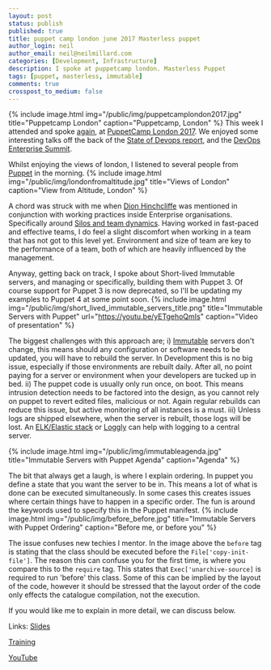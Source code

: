 ```yaml
---
layout: post
status: publish
published: true
title: puppet camp london june 2017 Masterless puppet
author_login: neil
author_email: neil@neilmillard.com
categories: [Development, Infrastructure]
description: I spoke at puppetcamp london. Masterless Puppet
tags: [puppet, masterless, immutable]
comments: true
crosspost_to_medium: false
---
```

{% include image.html
      img="/public/img/puppetcamplondon2017.jpg"
      title="Puppetcamp London"
      caption="Puppetcamp, London" %}
This week I attended and spoke [again](/2016/11/09/puppet-camp-fall-autumn-london-2016.html), at [PuppetCamp London 2017](https://puppet.com/community/events/camp/two-part-puppet-camp-london).
We enjoyed some interesting talks off the back of the [State of Devops report](https://puppet.com/resources/whitepaper/state-of-devops-report), and the [DevOps Enterprise Summit](https://events.itrevolution.com/eur/).

Whilst enjoying the views of london, I listened to several people from [Puppet](https://puppet.com/) in the morning.
{% include image.html
      img="/public/img/londonfromaltitude.jpg"
      title="Views of London"
      caption="View from Altitude, London" %}

A chord was struck with me when [Dion Hinchcliffe](https://dionhinchcliffe.com/) was mentioned in conjunction with working practices inside Enterprise organisations.
 Specifically around [Silos and team dynamics](https://www.zdnet.com/article/the-shift-from-app-silos-to-digital-workplace-as-platform/). Having worked in fast-paced and effective teams, I do feel a slight discomfort when working in a team that has not got to this level yet.
Environment and size of team are key to the performance of a team, both of which are heavily influenced by the management.

Anyway, getting back on track, I spoke about Short-lived Immutable servers, and managing or specifically, building them with Puppet 3.
Of course support for Puppet 3 is now deprecated, so I'll be updating my examples to Puppet 4 at some point soon.
{% include image.html
      img="/public/img/short_lived_immutable_servers_title.png"
      title="Immutable Servers with Puppet"
      url="https://youtu.be/yETgehoQmIs"
      caption="Video of presentation" %}

The biggest challenges with this approach are;
i) [Immutable](/tags/#immutable) servers don't change, this means should any configuration or software needs to be updated, you will have to rebuild the server.
In Development this is no big issue, especially if those environments are rebuilt daily. After all, no point paying for a server or environment when your developers are tucked up in bed.
ii) The puppet code is usually only run once, on boot. This means intrusion detection needs to be factored into the design, as you cannot rely on puppet to revert edited files, malicious or not.
Again regular rebuilds can reduce this issue, but active monitoring of all instances is a must.
iii) Unless logs are shipped elsewhere, when the server is rebuilt, those logs will be lost.
An [ELK/Elastic stack](https://www.elastic.co/webinars/introduction-elk-stack) or [Loggly](https://www.loggly.com/) can help with logging to a central server.

{% include image.html
      img="/public/img/immutableagenda.jpg"
      title="Immutable Servers with Puppet Agenda"
      caption="Agenda" %}

The bit that always get a laugh, is where I explain ordering. In puppet you define a state that you want the server to be in.
This means a lot of what is done can be executed simultaneously. In some cases this creates issues where certain things have to happen in a specific order.
The fun is around the keywords used to specify this in the Puppet manifest.
{% include image.html
      img="/public/img/before_before.jpg"
      title="Immutable Servers with Puppet Ordering"
      caption="Before me, or before you" %}

The issue confuses new techies I mentor. In the image above the ```before``` tag is stating that the class should be executed before the ```File['copy-init-file']```.
The reason this can confuse you for the first time, is where you compare this to the ```require``` tag. This states that ```Exec['unarchive-source]``` is required to run 'before' this class.
Some of this can be implied by the layout of the code, however it should be stressed that the layout order of the code only effects the catalogue compilation, not the execution.

If you would like me to explain in more detail, we can discuss below.

Links:
[Slides](https://www.slideshare.net/neilmillard/short-lived-immutable-servers-with-masterless-puppet)

[Training](https://devops.neilmillard.com)

[YouTube](https://youtu.be/yETgehoQmIs)
